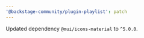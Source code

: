 ```yaml
---
'@backstage-community/plugin-playlist': patch
---
```


Updated dependency `@mui/icons-material` to `^5.0.0`.
